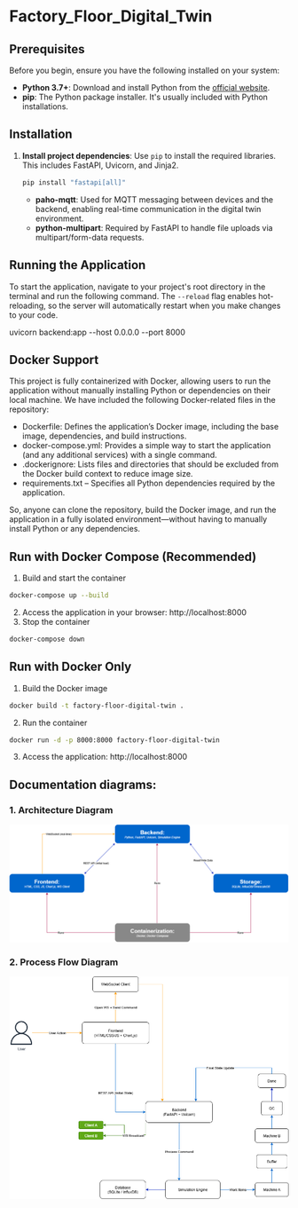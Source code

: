 # Factory_Floor_Digital_Twin
## Prerequisites

Before you begin, ensure you have the following installed on your system:

*   **Python 3.7+**: Download and install Python from the [official website](https://www.python.org/downloads/).
*   **pip**: The Python package installer. It's usually included with Python installations.

## Installation

1.  **Install project dependencies**: Use `pip` to install the required libraries. This includes FastAPI, Uvicorn, and Jinja2.

    ```bash
    pip install "fastapi[all]"
    ```

    - **paho-mqtt**: Used for MQTT messaging between devices and the backend, enabling real-time communication in the digital twin environment.
    - **python-multipart**: Required by FastAPI to handle file uploads via multipart/form-data requests.


## Running the Application

To start the application, navigate to your project's root directory in the terminal and run the following command. The `--reload` flag enables hot-reloading, so the server will automatically restart when you make changes to your code.


uvicorn backend:app --host 0.0.0.0 --port 8000

## Docker Support

This project is fully containerized with Docker, allowing users to run the application without manually installing Python or dependencies on their local machine.
We have included the following Docker-related files in the repository:

- Dockerfile: Defines the application’s Docker image, including the base image, dependencies, and build instructions.
- docker-compose.yml: Provides a simple way to start the application (and any additional services) with a single command.
- .dockerignore: Lists files and directories that should be excluded from the Docker build context to reduce image size.
- requirements.txt – Specifies all Python dependencies required by the application.

So, anyone can clone the repository, build the Docker image, and run the application in a fully isolated environment—without having to manually install Python or any dependencies.

## Run with Docker Compose (Recommended)

1. Build and start the container
```bash
docker-compose up --build
```
2. Access the application in your browser:  http://localhost:8000
3. Stop the container
```bash
docker-compose down
```

## Run with Docker Only
1. Build the Docker image
```bash
docker build -t factory-floor-digital-twin .
```
2. Run the container
```bash
docker run -d -p 8000:8000 factory-floor-digital-twin
```
3. Access the application: http://localhost:8000

## Documentation diagrams:
### 1. Architecture Diagram
![Architecture Diagram](Documentation/architecture_diagram.png)

### 2. Process Flow Diagram
![Process Flow Diagram](Documentation/process_flow_diagram.png)

